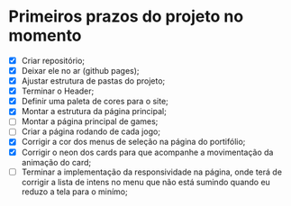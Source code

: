 # Primeiros prazos do projeto no momento

- [x] Criar repositório;
- [x] Deixar ele no ar (github pages);
- [x] Ajustar estrutura de pastas do projeto;
- [x] Terminar o Header;
- [x] Definir uma paleta de cores para o site;
- [x] Montar a estrutura da página principal;
- [ ] Montar a página principal de games;
- [ ] Criar a página rodando de cada jogo;
- [x] Corrigir a cor dos menus de seleção na página do portifólio;
- [x] Corrigir o neon dos cards para que acompanhe a movimentação da animação do card;
- [ ] Terminar a implementação da responsividade na página, onde terá de corrigir a lista de intens no menu que não está sumindo quando eu reduzo a tela para o minímo;
